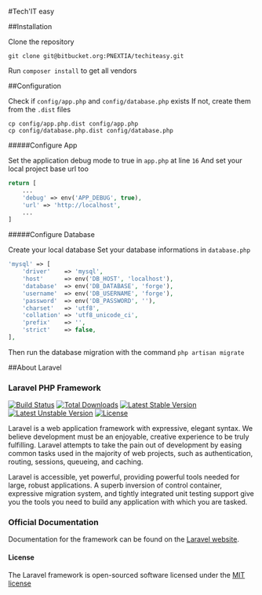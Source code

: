 #Tech'IT easy

##Installation

Clone the repository
```
git clone git@bitbucket.org:PNEXTIA/techiteasy.git
```

Run `composer install` to get all vendors

##Configuration

Check if `config/app.php` and `config/database.php` exists
If not, create them from the `.dist` files
```
cp config/app.php.dist config/app.php
cp config/database.php.dist config/database.php
```

#####Configure App

Set the application debug mode to true in `app.php` at line `16`
And set your local project base url too
```php
return [
	...
	'debug' => env('APP_DEBUG', true),
	'url' => 'http://localhost',
	...
]
```

#####Configure Database

Create your local database
Set your database informations in `database.php`
```php
'mysql' => [
    'driver'    => 'mysql',
    'host'      => env('DB_HOST', 'localhost'),
    'database'  => env('DB_DATABASE', 'forge'),
    'username'  => env('DB_USERNAME', 'forge'),
    'password'  => env('DB_PASSWORD', ''),
    'charset'   => 'utf8',
    'collation' => 'utf8_unicode_ci',
    'prefix'    => '',
    'strict'    => false,
],
```

Then run the database migration with the command `php artisan migrate`

##About Laravel

### Laravel PHP Framework

[![Build Status](https://travis-ci.org/laravel/framework.svg)](https://travis-ci.org/laravel/framework)
[![Total Downloads](https://poser.pugx.org/laravel/framework/d/total.svg)](https://packagist.org/packages/laravel/framework)
[![Latest Stable Version](https://poser.pugx.org/laravel/framework/v/stable.svg)](https://packagist.org/packages/laravel/framework)
[![Latest Unstable Version](https://poser.pugx.org/laravel/framework/v/unstable.svg)](https://packagist.org/packages/laravel/framework)
[![License](https://poser.pugx.org/laravel/framework/license.svg)](https://packagist.org/packages/laravel/framework)

Laravel is a web application framework with expressive, elegant syntax. We believe development must be an enjoyable, creative experience to be truly fulfilling. Laravel attempts to take the pain out of development by easing common tasks used in the majority of web projects, such as authentication, routing, sessions, queueing, and caching.

Laravel is accessible, yet powerful, providing powerful tools needed for large, robust applications. A superb inversion of control container, expressive migration system, and tightly integrated unit testing support give you the tools you need to build any application with which you are tasked.

### Official Documentation

Documentation for the framework can be found on the [Laravel website](http://laravel.com/docs).

#### License

The Laravel framework is open-sourced software licensed under the [MIT license](http://opensource.org/licenses/MIT)
